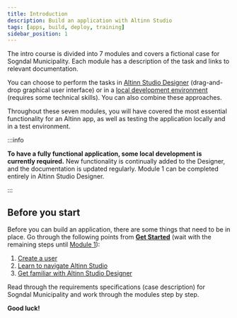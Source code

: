 ```yaml
---
title: Introduction
description: Build an application with Altinn Studio
tags: [apps, build, deploy, training]
sidebar_position: 1
---
```


The intro course is divided into 7 modules and covers a fictional case for Sogndal Municipality.
Each module has a description of the task and links to relevant documentation.

You can choose to perform the tasks in [Altinn Studio Designer](/app/getting-started/ui-editor) (drag-and-drop graphical user interface) or in a [local development environment](/app/getting-started/local-dev) (requires some technical skills).
You can also combine these approaches.

Throughout these seven modules, you will have covered the most essential functionality for an Altinn app, as well as testing the application locally and in a test environment.

:::info

**To have a fully functional application, some local development is currently required.**
New functionality is continually added to the Designer, and the documentation is updated regularly.
Module 1 can be completed entirely in Altinn Studio Designer.

:::

## Before you start

Before you can build an application, there are some things that need to be in place. Go through the following points from
**[Get Started](/app/getting-started)** (wait with the remaining steps until [Module 1](/app/app-dev-course/modul1)):

1. [Create a user](/app/getting-started/create-user)
2. [Learn to navigate Altinn Studio](/app/getting-started/navigation)
3. [Get familiar with Altinn Studio Designer](/app/getting-started/ui-editor)

Read through the requirements specifications (case description) for Sogndal Municipality and work through the modules step by step.

**Good luck!**
